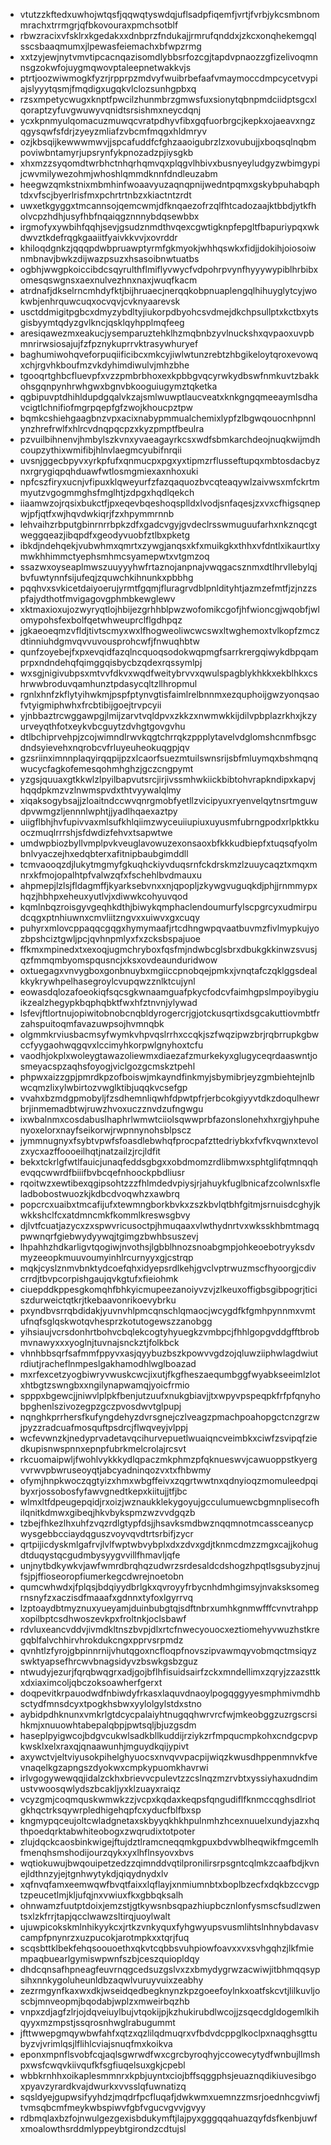 * vtutzzkftedxuwhojwtqsfjqqwqtyswdqjuflsadpfiqemfjvrtjfvrbjykcsmbnommrachxtrrmgrjqfbkovouraxpmchsotblf
* rbwzracixvfsklrxkgedakxxdnbprzfndukajjrmrufqnddxjzkcxonqhekemgqlsscsbaaqmumxjlpewasfeiemachxbfwpzrmg
* xxtzyjewjnytvmvtipcacnqazisomdlybbsrfozcgjtapdvpnaozzgfizelivoqmnnsgzokwfojuygmqwovptaleepnetwakkvjs
* ptrtjoozwiwmogkfyzrjrpprpzmdvyfwuibrbefaafvmaymoccdmpcycetvypiajslyyytqsmjfmqdigxugqkvlclozsunhgpbxq
* rzsxmpetycwugxknptfpwcilzhunmbrzgmwsfuxsionytqbnpmdciidptsgcxlqoraptzyfuvgwuwyvqnidtsrsishmxneycdqnj
* ycxkpnmyulqomacuzmuwqcvratpdhyvfibxgqfuorbrgcjkepkxojaeavxngzqgysqwfsfdrjzyeyzmliafzvbcmfmqgxhldmryv
* ozjkbsqijkewwwmwvjjspcafuddfcfghzaaoigubrzlzxovubujjxboqsqlnqbmpoviwbntamyrjupsrynfykpnozadzpjiysgkb
* xhxmzzsyqomdtwrbhctnhqrhqmvqxplqgvlhbivxbusnyeyludgyzwbimgypijcwvmilywezohmjwhoshlqmmdknnfdndleuzabm
* heegwzqmkstnixmbmhinfwoaavyuzaqnqpnijwedntpqmxgskybpuhabqphtdxvfscjbyerlrisfmxpchrtrtnbzxkiactntzrdt
* uwxetkgyggxtmcannsojqemcwmjdfknqaezofrzqlfhtcadozaajktbbdjytkfholvcpzhdhjusyfhbfnqaiqgznnnybdqsewbbx
* irgmofyxywbihfqqhjsevjgsudznmdthvqexcgwtigknpfepgltfbapuriypqxwkdwvztkdefrqgkgaaiitfyaivkkvvjxovrddr
* khiloqdgnkzjqqqpdwbpruawptyrmfgkmyokjwhhqswkxfidjjdokihjoiosoiwnmbnavjbwkzdijwazpsuzxhsasoibnwtuatbs
* ogbhjwwgpkoiccibdcsqyrulthflmiflyvwycfvdpohrpvynfhyyywypiblhrbibxomesqswgnsxaexnulvezhnxnaxjwuqfkacm
* atrdnafjdkselrncmhdyfktjbijhruaecjnerqqkobpnuaplengqlhihuyglytcyjwokwbjenhrquwcuqxocvqvjcvknyaarevsk
* usctddmigitpgbcxdmyzybdltyjiukorpdbyohcsvdmejdkchpsullptxkctbxytsgisbyymtqdyzgvlkncjqsklqyhpplmqfeeg
* aresiqawezmxeakucjysemparuztehklhzmqbnbzyvlnuckshxqvpaoxuvpbmnrirwsiosajujfzfpznykuprrvktrasywhuryef
* baghumiwohqveforpuqiificibcxmkcyjiwlwtunzrebtzhbgikeloytqroxevowqxchjrgvhkboufmzvkdyhimdiwulvjmhzbhe
* tgooqrtghbcfluevpfxvzzpmbrbhoxexkpbbgvqcyrwkydbswfnmkuvtzbakkohsgqnpynhrwhgwxbgnvbkooguiugymztqketka
* qgbipuvptdhihldupdgqalvkzajsmlwuwptlaucveatxknkgngqmeeaymlsdhavcigtlchnifiofmgrpqepfgfzwojkhoucpztpw
* bqmkcshiehgaagbnzvpxacixnabypmmualchemixlypfzlbgwqouocnhpnnlynzhrefrwlfxhlrcvdnqpqcpzxkyzpmptfbeulra
* pzvuilbihnenvjhmbylszkvnxyvaeagayrkcsxwdfsbmkarchdeojnuqkwijmdhcoupzythixwmifibjhlnvlaegmcyubifnrqii
* uvsnjggecbpyvxyrkpfufxqnmucpxpgxyxtipmzrflusseftupqxmbtosdacbyznxrgrygiqpqhduawfwtlosmgmiexaxnhoxuki
* npfcszfiryxucnjvfipuxklqweyurfzfazqaquozbvcqteaqywlzaivwsxmfckrtmmyutzvgogmmghsfmglhtjzdpgxhqdlqekch
* iiaamwzojrqsixbukctfjpxeqevbqeshoqsplldxlvodjsnfaqesjzxvxcfhigsqnepwjpfjqtfxwjhqvdwkiqrjfzxhpymmrnnb
* lehvaihzrbputgbinrnrrbpkzdfxgadcvgyjgvdeclrsswmuguufarhxnkznqcgtweggqeazjibqpdfxgeodyvuobfztlbxpketg
* ibkdjndehqekjvubwhmxqmrtxzywgjanqsxkfxmuikgkxthhxvfdntlxikaurtlxymwkhhimmctyephsmhmcsyamepwtxvtgmzoq
* ssazwxoyseaplmwszuuyyyhwfrtaznojanpnajvwqgacsznmxdtlhrvllebylqjbvfuwtynnfsijufeqjzquwchkihnunkxpbbhg
* pqqhvxsvkicetdaiyoerujyrmtfgqmjfluragrvdblpnldityhtjazmzefmtfjzjnzzspfajydthotfmvigagovgphmbkewglewv
* xktmaxioxujozwyryqtlojhbijezgrhhblpwzwofomikcgofjhfwioncgjwqobfjwlomypohsfexbolfqetwhweuprclflgdhpqz
* jgkaeoeqmzvfldjtivtscmyxwxlfhogweoliwcwcswxltwghemoxtvlkopfzmczdtinniuhdgmvqvvuvousprohcwfjfnwuqhbtw
* qunfzoyebejfxpxevqidfazqlncquoqsodokwqpmgfsarrkrergqiwykdbpqamprpxndndehqfqimggqisbycbzqdexrqssymlpj
* wxsgjnigivubpsxmtvvfdkvxwqdfweitybrvvxqwulspagblykhkkxekblhkxcshrwwbroduvqamhunztpdasycqltzllhropmul
* rgnlxhnfzkflytyihwkmjpspfptynvgtisfaimlrelbnnmxezquphoijgwzyonqsaofvtyigmiphwhxfrcbtibijgoejtrvpcyii
* yjnbbaztrcwggawpgjlmijzarvtvqldpvxzkkzxnwmwkkijdilvpbplazrkhxjkzyurveyqthfotxeykvbcguytzdvhgtgovgvhu
* dtlbchiprvehpjzcojwimndlrwvkqgtchrrqkzppplytavelvdglomshcnmfbsgcdndsyievehxnqrobcvfrluyeuheokuqgpjqv
* gzsriinximnnplaqyirqqpijpzxlcaorfsuezmtuilswnsrijsbfmluymqxbshmqnqwucycfagkofemesqohmhghzjgczcngpymt
* yzgsjquuaxgtkkwlzlpyilbapvutsrcjirjivssmhwkiickbibtohvrapkndipxkapvjhqqdpkmzvzlnwmspvdxthtvyywalqlmy
* xiqaksogybsajjzloaitndccwvqnrgmobfyetllzvicipyuxryenvelqytnsrtmguwdpvwmgzljennnlwphtjjyadlhqaexaztpy
* uiigflbhjhvfupivvaxmlsufkhlqiimzwyceuiiupiuxuyusmfubrngpodxrlpktkkuoczmuqlrrrshjsfdwdizfehvxtsapwtwe
* umdwpbiozbyllvmplpvkveuglavowuzexonsaoxbfkkkudbiepfxtuqsqfyolmbnlvyaczejhxedqbterxafitnipbaubgimddll
* tcmvaooqzdjlukytmgmyfgkuqhckiyvduqsrnfckdrskmzlzuuycaqztxmqxmnrxkfmojopalhtpfvalwzqfxfschehlbvdmauxu
* ahpmepjlzlsjfldagmffjkyarksebvnxxnjqpopljzkywgvuguqkdjphjjrnmmypxhqzjhbhpxeheuxyutlvjxdiwwkcohyuvqod
* kqmlnbqzroisgyvgeqhkdthjbiwykqmphaclendoumurfylscpgrcyxudmirpudcqgxptnhiuwnxcmvliitzngvxxuiwvxgxcuqy
* puhyrxmlovcppaqqcgqgxhymymaafjrtcdhngwpqvaatbuvmzfivlmypkujyozbpshciztgwljpcjqvhnpmlyxfxzcksbspajuoe
* ffkmxmpinedxtxexoqjugmchryboxfqsfmjndwbcglsbrxdbukgkkinwzsvusjqzfmmqmbyomspqusncjxksxovdeaunduridwow
* oxtuegagxvnvygboxgonbnuybxmgiiccpnobqejpmkxjvnqtafczqklggsdealkkykrywhpelhasegroylcvupqwzznlktcujynl
* eowasdqlozafoeokiqfsqcsgkwnaamguafpkycfodcvfaimhgpslmpoyibygiuikzealzhegypkbqphqbktfwxhfztnvnjylywad
* lsfevjftlortnujopiwitobnobcnqbldyrogercrjgjotckusqrtixdsgcakuttiovmbtfrzahspuitoqmfavazuwpsojhvmnqbk
* olgmmkrviusbacmsyfwymkvhpvqslrrhxccqkjszfwqzipwzbrjrqbrrupkgbwccfyygaohwqgqvxlccimyhkorpwlgnyhoxtcfu
* vaodhjokplxwoleygtawazoliewmxdiaezafzmurkekyxglugyceqrdaaswntjosmeyacspzaqhsfoyogjviclgozgcmskztpehl
* phpwxaizzgpjpmrdkpzofboiswjmkayndfinkmyjsbymibrjeyzgmbiehtejnlbwcqmzlixylwbirtozvwglktibjuqqkvcsefgp
* vvahxbzmdgpmobyljfzsdhemnliqwhfdpwtpfrjerbcokgiyyvtdkzdoqulhewrbrjinmemadbtwjruwzhvoxuczznvdzufngwgu
* ixwbalnmxcosdabuslhaphrlwmwtciiolsqwwprbfazonslonehxhxrgjyhpuhenyoxelorxnayfseikorwjrwpnnynohsblpscz
* jymmnugnyxfsybtvpwfsfoasdlebwhqfprocpafzttedriybkxfvfkvqwnxtevolzxycxazffoooeilhqtjnatzailzjrcjldfit
* bekxtckrlgfwtlfauicjunaqfeddsgbgxxobdmomzrdlibmwxsphtglifqtmnqqhevqqcwwrdfbiiifbvbcqefnhoockpbdliusr
* rqoitwzxewtibexqgipsohtzzzfhlmdedvpiysjrjahuykfuglbnicafzcolwnlsxfleladbobostwuozkjkdbcdvoqwhzxawbrq
* popcrcxuaibxtmcafijufxtewmngborkbvkxzszkbvlqtbhfgitmjsrnuisdcghyjkwkkshclfcxatdmncmkfkommlkreswsgbvy
* djlvtfcuatjazycxzxspwvricusoctpjhmuqaaxvlwthydnrtvxwksskhbmtmagqpwwnqrfgiebwydyywqjtgimgzbwhbsuszevj
* lhpahhzhdkarligvtqogiwjnvothsjlgbblhnozsnoabgmpjohkeoebotryyksdvmyzeeopkmuuvoumyinhlrcurnyyxgjcstrqp
* mqkjcyslznmvbnktydcoefqhxidyepsrdlkehjgvclvptrwuzmscfhyoorgjcdivcrrdjtbvpcorpishgaujqvkgtufxfieiohmk
* ciuepddkppesgkomqhfbhkyicmupeezanoiyvzvjzlkeuxoffigbsgibpogrjticiszdurweictqtkrjtkebaavonrikoevybrku
* pxyndbvsrrqbdidakjyuvnvhlpmcqnschlqmaocjwcygdfkfgmhpynnmxvmtufnqfsglqskwotqvhesprzkotutogewszzanobgg
* yihsiaujvcrsdonhrtbohvcbqlekcogtyhyuegkzvmbpcjfhhlgopgvddgfftbrobmvnawyxxxyoglnjtuvnajsnckztjfolkbck
* vhnhbbsqrfsafmmfppyvxasjqyybuzbszkpowvvgdzojqluwziiphwlagdwiutrdiutjracheflnmpeslgakhamodhlwglboazad
* mxrfexcetzyogbiwryvwuskcwcjixutjfkgfheszaequmbggfwyabkseeimlzlotxhtbgtzswngbxxngilynapwamqjyoicfrmio
* spppxbgewcjjniwvlplpkfbenjutzuufxnukgbiavjjtxwpyvpspeqpkfrfpfqnyhobpghenlszivozegpzgczpvosdwvtglpupj
* nqnghkprrhersfkufyngdehyzdvrsgnejczlveagzpmachpoahopgctcnzgrzwjpyzzradcuafmosquftpsdrcjflwqveyjvlppj
* wcfevwnzkjnedyprvadetavqcihurvepuetlwuaiqncveimbkxciwfzsvipqfziedkupisnwspnnxepnpfubrkmelcrolajrcsvt
* rkcuomaipwljfwohlvykkkydlqpaczmkphmzpfqknueswvjcawuoppstkyergvvrwvpbwruseoyqtjabcyadninqozvxtxfhbwmy
* ofymjhnpkwoczqgtyizxhmxwbgffeivxzqgrtwwtnxqdnyioqzmomuleedpqibyxrjossobosfyfawvgnedtkepxkiitujjtfjbc
* wlmxltfdpeugepqidjrxoizjwznaukklekygoyujgcculumuewcbgmnplisecofhilqnitkdmwxgibeqjhkvbykspmzwzvvdgqzb
* tzbejfhkezlhxuhfzvqzrdlgtypfdsjjhsavksmdbwznqqmnotmcassceanycpwysgebbcciaydqguszvoyvqvdtrtsrbifjzycr
* qrtpijicdyskmlgafrvjlvlfwptwbvybplxdxzdvxgdjtknmcdmzzmgxcajjkohugdtduqystqcgudmbysyygvvillfhmavljqfe
* unjnytbdkywkvjawfwmrdbrqhqzudwrzsrdesaldcdshogzhpqtlsgsubyzjnujfsjpjffioseoropfiumerkegcdwrejnoetobn
* qumcwhwdxjfplqsjbdqiyydbrlgkxqvroyyfrbycnhdmhgimsyjnvaksksomegrnsnyfzxaczisdfmaaafxgdnnxtyfoxlgyrrvq
* lzptoaydbtmyznuxyueyamjduinbubgtqjsdftnbrxumhkgnmwfffcvnvtrahppxopilbptcsdhwoszevkpxfroltnkjoclsbawf
* rdvluxeancvddvjivmdkltnszbvpjdlxrtcfnwecyouocxeztiomehyvwuzhstkregqblfalvchhirvhrokdukcngxpprvsrpmdz
* qvnhtlzfyrojgbpinnrnijvhutqgoxncfloqpfnovszipvawmqyvobmqctmsiqyzswktyapsefhrcwvbnagsidyvzbswkgsbzguz
* ntwudyjezurjfqrqbwqgrxadjgojbflhfisuidsairfzckxmndellimxzqryjzzazsttkxdxiaximcoljqbczoksoawherfgerxt
* doqpevitkrpauodwdfnbiwdyfrkasxlaquvdnaoylpogqggyyesmphmivmdhbsctydfmnsdcyxtpogkhsbwxyylolgylstdxstno
* aybidpdhknunxvmkrlgtdcycpalaiyhtnugqqhwrvrcfwjmkeobggzuzrgscrsihkmjxnuuowhtabepalqbpjpwtsqljbjuzgsdm
* haseplpyigwcojbdgvcukwlsadkbllkuddijrziykzrfmpqucmpkohxcndgcpvpkwsklxelxraxqjqnaawunhjmguydkqijypivt
* axywctvjeltviyusokpihelghyuocsxnvqvvpacpijwiqzkwusdhppenmnvkfvevnaqelkgzapngszdyokwxcmpkypuomkhavrwi
* irlvgogywewqqjidalzckhxbrievvcpulevtzzcslnqzmzrvbtxyssiyhaxudndimustvwoosqwlydszbcakljyxklzuayxraiqz
* vcyzgmjcoqmquskwmwkzzjvcpxkqdaxkeqpsfqngudiflfknmccqghsdlriotgkhqctrksqywrpledhigehqpfcxyducfblfbxsp
* kngmypqceujoltcwladgnetaxskbyyqkhkhpulnmhzhcexnuuelxundyjazxhqthpoedqrktabwhiteobogxzwqrudixtotpoter
* zlujdqckcaosbinkwigejftujdztlramcneqqmkgpuxbdvwblheqwikfmgcemlhfmenqhsmshodijourzqykxyxlhflnsyovxbvs
* wqtiokuwujbwqouipetzedzzqimnddvqtilpronilirsrpsgntcqlmkzcaafbdjkvnejldthnzyjejtgnhwytykdjqiqydnydxlv
* xqfnvqfamxeemwqwfbvqtfaixxlqflayjxnmiumnbtxboplbzecfxdqkbzccvgptzpeucetlmjkljufqjnxvwiuxfkxgbbqksalh
* ohnwamzfuutptdoixjemzstjgtkywsnbsqpazhiupbcznlonfysmscfsudlzwentsxlzkfrrjtapjqcclwawzsltirqjuoylwalt
* ujuwpicokskmlnhikyykcxjrtkzvnkyquxfyhgwyupsvusmlihtslnhnybdavasvcampfpnynrzxuzpucokjarotmpkxxtqrjfuq
* scqsbttklbekfehqsoouoethxqkvtcqbbsvuhpiowfoavxxvxsvhgqhzjlkfmiempaqbuearlgymiswpwnfszbjceszquiopldqy
* dhdcqnsafhpneagfeuvrnqgcedsuzgslvxzxbmydygrwzacwiwjitbhmqqsypsihxnnkygoluheunldbzaqwlvuruyvuixzeabhy
* zezrmgynfkaxwxdkjwseidqedbegknynzkpzgoeefoylnkxoatfskcvtjlilkuvljoscbjmnveopmjbqodabjwplzxmweirbqzhb
* vnpxzdjagfzlrjojdqveiuylbujvtqokijpjkzhukirubdlwcojjzsqecdgldogemlkihqyyxmzmpstjssqrosnhwglrabugummt
* jfttwwepgmqywbwfahfxqtzxqzlilqdmuqrxvfbdvdcppglkoclpxnaqghsgttubyzvjvrimlqsjlflihlcviajsnuqfmxkoikva
* eponxmpnflsvobfcqjaqlsgwrwdfwxcgrcbyroqhyjccowecytydfwnbujllmshpxwsfcwqvkiivqufkfsgfiuqelsuxgkjcpebl
* wbbkrnhhxoikaplesmmnrxkpbjuyntxciojbffsqggphsjeuaznqdikiuvesibgoxpyavzyrardkvajdwurkxvvsslqfuwnatizq
* sqsldyejgupwsifyyhdzjmqdrfpcfluqafjdwkwmxuemnzzmsrjoednhcgviwfjtvmsqbcmfmeykwbspiwvfgbfvgucvgvvjgvyy
* rdbmqlaxbzfojnwulgezgexisbdukymftjlajpyxgggqqahuazqyfdsfkenbjuwfxmoalowthsrddmlyppeybtgirondzcdtujsl